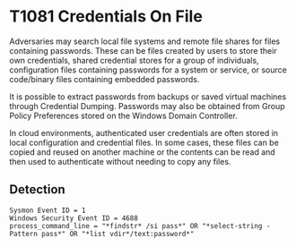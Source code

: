 # T1081 Credentials On File

Adversaries may search local file systems and remote file shares for files containing passwords. These can be files created by users to store their own credentials, shared credential stores for a group of individuals, configuration files containing passwords for a system or service, or source code/binary files containing embedded passwords.

It is possible to extract passwords from backups or saved virtual machines through Credential Dumping. Passwords may also be obtained from Group Policy Preferences stored on the Windows Domain Controller.

In cloud environments, authenticated user credentials are often stored in local configuration and credential files. In some cases, these files can be copied and reused on another machine or the contents can be read and then used to authenticate without needing to copy any files.

## Detection
```
Sysmon Event ID = 1
Windows Security Event ID = 4688
process_command_line = "*findstr* /si pass*" OR "*select-string -Pattern pass*" OR "*list vdir*/text:password*"

```
